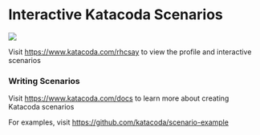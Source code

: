 # Interactive Katacoda Scenarios

[![](http://shields.katacoda.com/katacoda/rhcsay/count.svg)](https://www.katacoda.com/rhcsay "Get your profile on Katacoda.com")

Visit https://www.katacoda.com/rhcsay to view the profile and interactive scenarios

### Writing Scenarios
Visit https://www.katacoda.com/docs to learn more about creating Katacoda scenarios

For examples, visit https://github.com/katacoda/scenario-example
